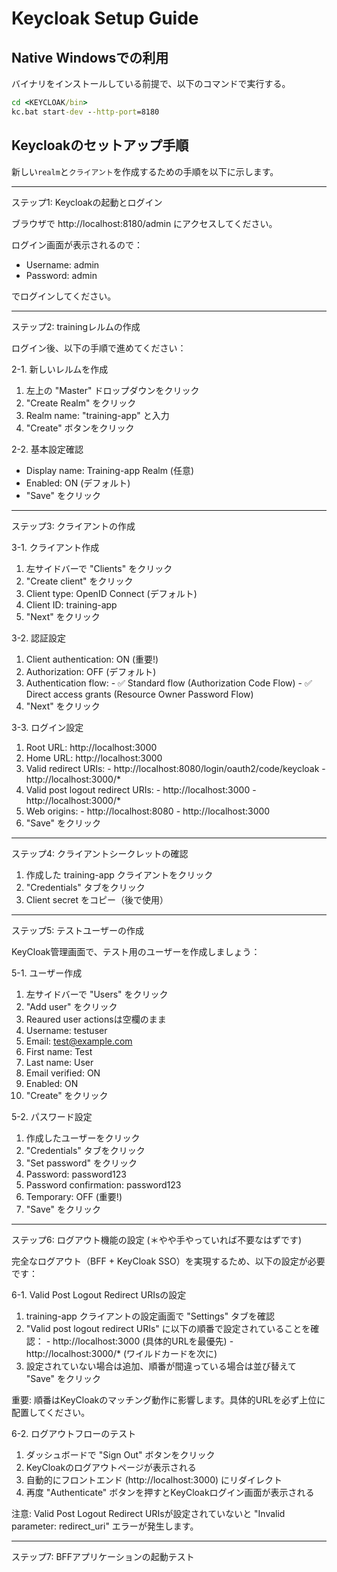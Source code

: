 # Keycloak Setup Guide

## Native Windowsでの利用

バイナリをインストールしている前提で、以下のコマンドで実行する。

```cmd
cd <KEYCLOAK/bin>
kc.bat start-dev --http-port=8180
```

## Keycloakのセットアップ手順

新しい`realm`と`クライアント`を作成するための手順を以下に示します。

  ---
  ステップ1: Keycloakの起動とログイン

ブラウザで http://localhost:8180/admin にアクセスしてください。

  ログイン画面が表示されるので：
  - Username: admin
  - Password: admin

  でログインしてください。

  ---
  ステップ2: trainingレルムの作成

  ログイン後、以下の手順で進めてください：

  2-1. 新しいレルムを作成

  1. 左上の "Master" ドロップダウンをクリック
  2. "Create Realm" をクリック
  3. Realm name: "training-app" と入力
  4. "Create" ボタンをクリック

  2-2. 基本設定確認

  - Display name: Training-app Realm (任意)
  - Enabled: ON (デフォルト)
  - "Save" をクリック

  ---
  ステップ3: クライアントの作成

  3-1. クライアント作成

  1. 左サイドバーで "Clients" をクリック
  2. "Create client" をクリック
  3. Client type: OpenID Connect (デフォルト)
  4. Client ID: training-app
  5. "Next" をクリック

  3-2. 認証設定

  1. Client authentication: ON (重要!)
  2. Authorization: OFF (デフォルト)
  3. Authentication flow:
    - ✅ Standard flow (Authorization Code Flow)
    - ✅ Direct access grants (Resource Owner Password Flow)
  4. "Next" をクリック

  3-3. ログイン設定

  1. Root URL: http://localhost:3000
  2. Home URL: http://localhost:3000
  3. Valid redirect URIs:
    - http://localhost:8080/login/oauth2/code/keycloak
    - http://localhost:3000/*
  4. Valid post logout redirect URIs:
    - http://localhost:3000
    - http://localhost:3000/*
  5. Web origins:
    - http://localhost:8080
    - http://localhost:3000
  6. "Save" をクリック

  ---
  ステップ4: クライアントシークレットの確認

  1. 作成した training-app クライアントをクリック
  2. "Credentials" タブをクリック
  3. Client secret をコピー（後で使用）

  ---
  ステップ5: テストユーザーの作成

  KeyCloak管理画面で、テスト用のユーザーを作成しましょう：

  5-1. ユーザー作成

  1. 左サイドバーで "Users" をクリック
  2. "Add user" をクリック
  3. Reaured user actionsは空欄のまま
  4. Username: testuser
  5. Email: test@example.com
  6. First name: Test
  7. Last name: User
  8. Email verified: ON
  9.  Enabled: ON
  10. "Create" をクリック

  5-2. パスワード設定

  1. 作成したユーザーをクリック
  2. "Credentials" タブをクリック
  3. "Set password" をクリック
  4. Password: password123
  5. Password confirmation: password123
  6. Temporary: OFF (重要!)
  7. "Save" をクリック

  ---
  ステップ6: ログアウト機能の設定 (＊やや手やっていれば不要なはずです)

  完全なログアウト（BFF + KeyCloak SSO）を実現するため、以下の設定が必要です：

  6-1. Valid Post Logout Redirect URIsの設定

  1. training-app クライアントの設定画面で "Settings" タブを確認
  2. "Valid post logout redirect URIs" に以下の順番で設定されていることを確認：
    - http://localhost:3000 (具体的URLを最優先)
    - http://localhost:3000/* (ワイルドカードを次に)
  3. 設定されていない場合は追加、順番が間違っている場合は並び替えて "Save" をクリック
  
  重要: 順番はKeyCloakのマッチング動作に影響します。具体的URLを必ず上位に配置してください。

  6-2. ログアウトフローのテスト

  1. ダッシュボードで "Sign Out" ボタンをクリック
  2. KeyCloakのログアウトページが表示される
  3. 自動的にフロントエンド (http://localhost:3000) にリダイレクト
  4. 再度 "Authenticate" ボタンを押すとKeyCloakログイン画面が表示される

  注意: Valid Post Logout Redirect URIsが設定されていないと "Invalid parameter: redirect_uri" エラーが発生します。

  ---
  ステップ7: BFFアプリケーションの起動テスト
